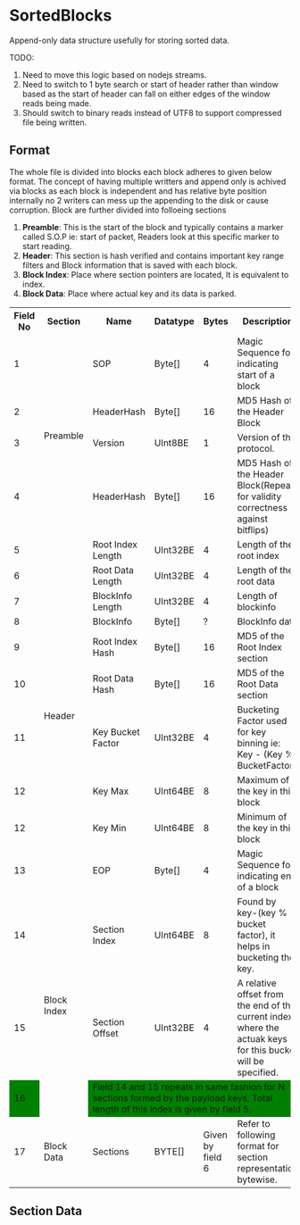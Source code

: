 # SortedBlocks
Append-only data structure usefully for storing sorted data.


TODO:
1. Need to move this logic based on nodejs streams.
2. Need to switch to 1 byte search or start of header rather than window based as the start of header can fall on either edges of the window reads being made.
3. Should switch to binary reads instead of UTF8 to support compressed file being written.

## Format
The whole file is divided into blocks each block adheres to given below format. The concept of having multiple writters and append only is achived via blocks as each block is independent and has relative byte position internally no 2 writers can mess up the appending to the disk or cause corruption. Block are further divided into folloeing sections

1. **Preamble**: This is the start of the block and typically contains a marker called S.O.P ie: start of packet, Readers look at this specific marker to start reading.
2. **Header**: This section is hash verified and contains important key range filters and Block information that is saved with each block.
3. **Block Index**: Place where section pointers are located, It is equivalent to index.
4. **Block Data**: Place where actual key and its data is parked.

<table>
  <tr>
    <th>Field No</th>
    <th>Section</th>
    <th>Name</th>
    <th>Datatype</th>
    <th>Bytes</th>
    <th>Description</th>
  </tr>
  <tr>
    <td>1</td>
    <td rowspan="4">Preamble</td>
    <td>SOP</td>
    <td>Byte[]</td>
    <td>4</td>
    <td>Magic Sequence for indicating  start of a block</td>
  </tr>
   <tr>
    <td>2</td>
    <td>HeaderHash</td>
    <td>Byte[]</td>
    <td>16</td>
    <td>MD5 Hash of the Header Block</td>
  </tr>
   <tr>
    <td>3</td>
    <td>Version</td>
    <td>UInt8BE</td>
    <td>1</td>
    <td>Version of the protocol.</td>
  </tr>
  <tr>
    <td>4</td>
    <td>HeaderHash</td>
    <td>Byte[]</td>
    <td>16</td>
    <td>MD5 Hash of the Header Block(Repeat for validity correctness against bitflips)</td>
  </tr>
  <tr>
    <td>5</td>
    <td rowspan="10">Header</td>
    <td>Root Index Length</td>
    <td>UInt32BE</td>
    <td>4</td>
    <td>Length of the root index</td>
  </tr>
  <tr>
    <td>6</td>
    <td>Root Data Length</td>
    <td>UInt32BE</td>
    <td>4</td>
    <td>Length of the root data</td>
  </tr>
  <tr>
    <td>7</td>
    <td>BlockInfo Length</td>
    <td>UInt32BE</td>
    <td>4</td>
    <td>Length of blockinfo</td>
  </tr>
  <tr>
    <td>8</td>
    <td>BlockInfo</td>
    <td>Byte[]</td>
    <td>?</td>
    <td>BlockInfo data</td>
  </tr>
  <tr>
    <td>9</td>
    <td>Root Index Hash</td>
    <td>Byte[]</td>
    <td>16</td>
    <td>MD5 of the Root Index section</td>
  </tr>
  <tr>
    <td>10</td>
    <td>Root Data Hash</td>
    <td>Byte[]</td>
    <td>16</td>
    <td>MD5 of the Root Data section</td>
  </tr>
  <tr>
    <td>11</td>
    <td>Key Bucket Factor</td>
    <td>UInt32BE</td>
    <td>4</td>
    <td>Bucketing Factor used for key binning ie: Key - (Key % BucketFactor) </td>
  </tr>
  <tr>
    <td>12</td>
    <td>Key Max</td>
    <td>UInt64BE</td>
    <td>8</td>
    <td>Maximum of the key in this block</td>
  </tr>
   <tr>
    <td>12</td>
    <td>Key Min</td>
    <td>UInt64BE</td>
    <td>8</td>
    <td>Minimum of the key in this block</td>
  </tr>
   <tr>
    <td>13</td>
    <td>EOP</td>
    <td>Byte[]</td>
    <td>4</td>
    <td>Magic Sequence for indicating end of a block</td>
  </tr>
   <tr>
    <td>14</td>
    <td rowspan="3">Block Index</td>
    <td>Section Index</td>
    <td>UInt64BE</td>
    <td>8</td>
    <td>Found by key-(key % bucket factor), it helps in bucketing the key.</td>
  </tr>
   <tr>
    <td>15</td>
    <td>Section Offset</td>
    <td>UInt32BE</td>
    <td>4</td>
    <td>A relative offset from the end of the current index, where the actuak keys for this bucket will be specified.</td>
  </tr>
  <tr bgcolor="green"  >
   <td>16</td>
   <td colspan="4">Field 14 and 15 repeats in same fashion for N sections formed by the payload keys, Total length of this index is given by field 5.</td>
  </tr>
   <tr>
    <td>17</td>
    <td rowspan="1">Block Data</td>
    <td>Sections</td>
    <td>BYTE[]</td>
    <td>Given by field 6</td>
    <td>Refer to following format for section representation bytewise.</td>
  </tr>
</table>

## Section Data
